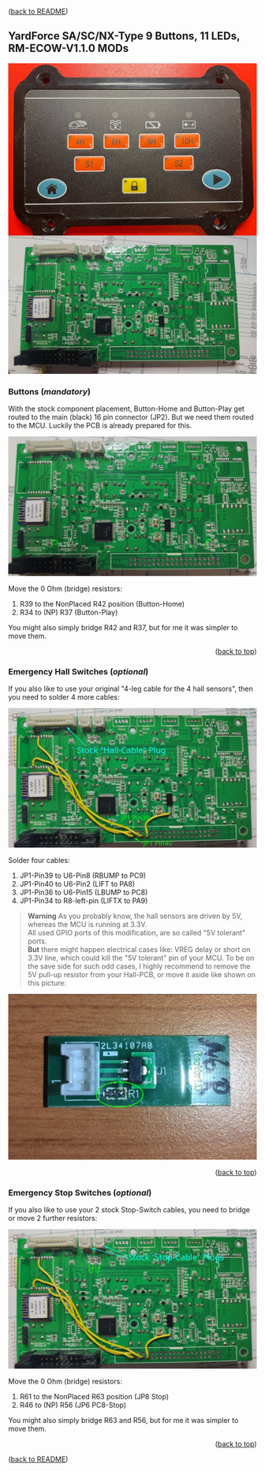 <a name="readme-top"></a>

([back to README][README])

## YardForce SA/SC/NX-Type 9 Buttons, 11 LEDs, RM-ECOW-V1.1.0 MODs

![YardForce SA650](images/IMG_Overview_RM-ECOW-V110.jpg)

### Buttons (*mandatory*)

With the stock component placement, Button-Home and Button-Play get routed to the main (black) 16 pin connector (JP2).
But we need them routed to the MCU.
Luckily the PCB is already prepared for this.

[![Mandatory Hardware Modification](images/IMG_PCB_Changes_RM-ECOW-V110_Buttons.jpg "Open in browser")](images/IMG_PCB_Changes_RM-ECOW-V110_Buttons.jpg)

Move the 0 Ohm (bridge) resistors:

1. R39 to the NonPlaced R42 position (Button-Home)
2. R34 to (NP) R37 (Button-Play)

You might also simply bridge R42 and R37, but for me it was simpler to move them.

<p align="right">(<a href="#readme-top">back to top</a>)</p>


### Emergency Hall Switches (*optional*)

If you also like to use your original "4-leg cable for the 4 hall sensors", then you need to solder 4 more cables:

[![Optional Hall Hardware Modification](images/IMG_PCB_Changes_RM-ECOW-V110_Hall.jpg "Open in browser")](images/IMG_PCB_Changes_RM-ECOW-V110_Hall.jpg)

Solder four cables:

1. JP1-Pin39 to U6-Pin8 (RBUMP to PC9)
2. JP1-Pin40 to U6-Pin2 (LIFT to PA8)
3. JP1-Pin36 to U6-Pin15 (LBUMP to PC8)
4. JP1-Pin34 to R8-left-pin (LIFTX to PA9)

> **Warning**
> As you probably know, the hall sensors are driven by 5V, whereas the MCU is running at 3.3V.<br>
> All used GPIO ports of this modification, are so called "5V tolerant" ports.<br>
> **But** there might happen electrical cases like: VREG delay or short on 3.3V line, which could kill the "5V tolerant" pin of your MCU.
> To be on the save side for such odd cases, I highly recommend to remove the 5V pull-up resistor from your Hall-PCB, or move it aside like shown on this picture:

[![Optional Remove Hall Pull-Up Resistor](images/IMG_PCB_Change_Hall-PullUp.jpg "Open in browser")](images/IMG_PCB_Change_Hall-PullUp.jpg)

<p align="right">(<a href="#readme-top">back to top</a>)</p>


### Emergency Stop Switches (*optional*)

If you also like to use your 2 stock Stop-Switch cables, you need to bridge or move 2 further resistors:

[![Optional Hall Hardware Modification](images/IMG_PCB_Changes_RM-ECOW-V110_Stop.jpg "Open in browser")](images/IMG_PCB_Changes_RM-ECOW-V110_Stop.jpg)

Move the 0 Ohm (bridge) resistors:

1. R61 to the NonPlaced R63 position (JP8 Stop)
2. R46 to (NP) R56 (JP6 PC8-Stop)

You might also simply bridge R63 and R56, but for me it was simpler to move them.

<p align="right">(<a href="#readme-top">back to top</a>)</p>

([back to README][README])

[README]: README.md
